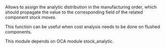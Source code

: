 Allows to assign the analytic distribution in the manufacturing order,
which should propagate the value to the corresponding field of the
related component stock moves.

This function can be useful when cost analysis needs to be done on
flushed components.

This module depends on OCA module stock_analytic.
